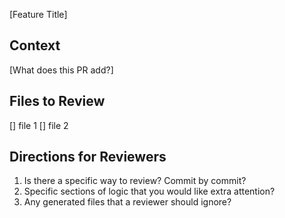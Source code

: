 
[Feature Title]

## Context

[What does this PR add?]

## Files to Review

[] file 1
[] file 2

## Directions for Reviewers

1. Is there a specific way to review? Commit by commit?
2. Specific sections of logic that you would like extra attention?
3. Any generated files that a reviewer should ignore?


